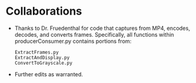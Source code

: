 # Collaborations

* Thanks to Dr. Fruedenthal for code that captures from MP4,  encodes,
  decodes, and converts frames. Specifically, all functions within
  producerConsumer.py contains portions from:
  ~~~
  ExtractFrames.py
  ExtractAndDisplay.py
  ConvertToGrayscale.py
  ~~~
* Further edits as warranted.
